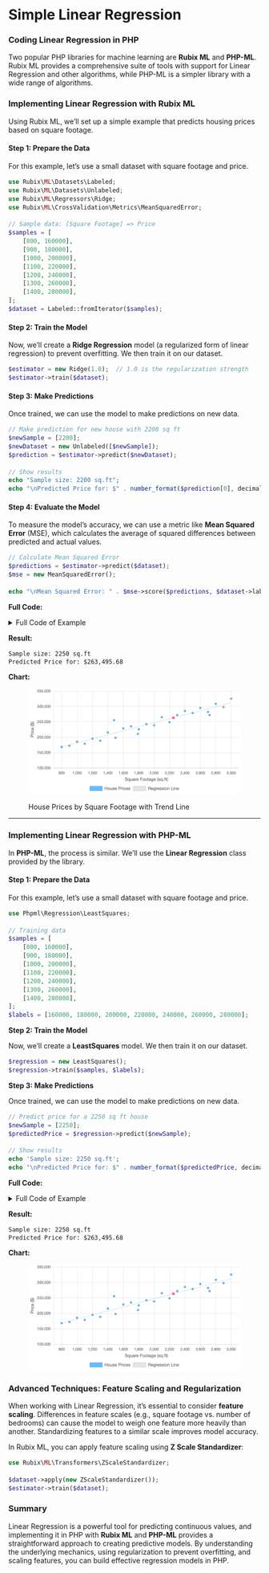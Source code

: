 # Simple Linear Regression

### Coding Linear Regression in PHP

Two popular PHP libraries for machine learning are **Rubix ML** and **PHP-ML**. Rubix ML provides a comprehensive suite of tools with support for Linear Regression and other algorithms, while PHP-ML is a simpler library with a wide range of algorithms.

### Implementing Linear Regression with Rubix ML

Using Rubix ML, we’ll set up a simple example that predicts housing prices based on square footage.

#### **Step 1: Prepare the Data**

For this example, let’s use a small dataset with square footage and price.

```php
use Rubix\ML\Datasets\Labeled;
use Rubix\ML\Datasets\Unlabeled;
use Rubix\ML\Regressors\Ridge;
use Rubix\ML\CrossValidation\Metrics\MeanSquaredError;

// Sample data: [Square Footage] => Price
$samples = [
    [800, 160000],
    [900, 180000],
    [1000, 200000],
    [1100, 220000],
    [1200, 240000],
    [1300, 260000],
    [1400, 280000],
];
$dataset = Labeled::fromIterator($samples);
```

#### **Step 2: Train the Model**

Now, we’ll create a **Ridge Regression** model (a regularized form of linear regression) to prevent overfitting. We then train it on our dataset.

```php
$estimator = new Ridge(1.0);  // 1.0 is the regularization strength
$estimator->train($dataset);
```

#### **Step 3: Make Predictions**

Once trained, we can use the model to make predictions on new data.

```php
// Make prediction for new house with 2200 sq ft
$newSample = [2200];
$newDataset = new Unlabeled([$newSample]);
$prediction = $estimator->predict($newDataset);

// Show results
echo "Sample size: 2200 sq.ft";
echo "\nPredicted Price for: $" . number_format($prediction[0], decimals: 2);
```

#### **Step 4: Evaluate the Model**

To measure the model’s accuracy, we can use a metric like **Mean Squared Error** (MSE), which calculates the average of squared differences between predicted and actual values.

```php
// Calculate Mean Squared Error
$predictions = $estimator->predict($dataset);
$mse = new MeanSquaredError();

echo "\nMean Squared Error: " . $mse->score($predictions, $dataset->labels());
```

**Full Code:**

<details>

<summary>Full Code of Example</summary>

```php
use Rubix\ML\Datasets\Labeled;
use Rubix\ML\Regressors\Ridge;
use Rubix\ML\CrossValidation\Metrics\MeanSquaredError;

// Sample data: [Square Footage] => Price
$samples = [
    [800, 160000],
    [900, 180000],
    [1000, 200000],
    [1100, 220000],
    [1200, 240000],
    [1300, 260000],
    [1400, 280000],
];

// Create a dataset from our samples (splits into features and labels)
$dataset = Labeled::fromIterator($samples);

// Create and train Ridge regression model
// 1.0 controls how much we prevent overfitting
$estimator = new Ridge(1.0);
$estimator->train($dataset);

// Predict price for a 2200 sq ft house
$newSample = [2200];
$newDataset = new Unlabeled([$newSample]);
$prediction = $estimator->predict($newDataset);

// Show results
echo 'Sample size: 2200 sq.ft';
echo "\nPredicted Price for: $" . number_format($prediction[0], decimals: 2);

// Check how accurate our model is using Mean Squared Error
// Lower number = better predictions
$predictions = $estimator->predict($dataset);
$mse = new MeanSquaredError();
echo "\n\nMean Squared Error: " . number_format($mse->score($predictions, $dataset->labels()), 10);
```

</details>

**Result:**

```
Sample size: 2250 sq.ft
Predicted Price for: $263,495.68
```

**Chart:**

<div align="left"><figure><img src="../../../../../../.gitbook/assets/image (2) (1) (1) (1) (1) (1) (1) (1).png" alt="" width="563"><figcaption><p>House Prices by Square Footage with Trend Line</p></figcaption></figure></div>

***

### Implementing Linear Regression with PHP-ML

In **PHP-ML**, the process is similar. We’ll use the **Linear Regression** class provided by the library.

#### **Step 1: Prepare the Data**

For this example, let’s use a small dataset with square footage and price.

```php
use Phpml\Regression\LeastSquares;

// Training data
$samples = [
    [800, 160000],
    [900, 180000],
    [1000, 200000],
    [1100, 220000],
    [1200, 240000],
    [1300, 260000],
    [1400, 280000],
];
$labels = [160000, 180000, 200000, 220000, 240000, 260000, 280000];
```

**Step 2: Train the Model**

Now, we’ll create a **LeastSquares** model. We then train it on our dataset.

```php
$regression = new LeastSquares();
$regression->train($samples, $labels);
```

**Step 3: Make Predictions**

Once trained, we can use the model to make predictions on new data.

```php
// Predict price for a 2250 sq ft house
$newSample = [2250];
$predictedPrice = $regression->predict($newSample);

// Show results
echo 'Sample size: 2250 sq.ft';
echo "\nPredicted Price for: $" . number_format($predictedPrice, decimals: 2);
```

**Full Code:**

<details>

<summary>Full Code of Example</summary>

```php
use Phpml\Regression\LeastSquares;

// Training data
$samples = [
    [800, 160000],
    [900, 180000],
    [1000, 200000],
    [1100, 220000],
    [1200, 240000],
    [1300, 260000],
    [1400, 280000],
];
$labels = [160000, 180000, 200000, 220000, 240000, 260000, 280000];

$regression = new LeastSquares();
$regression->train($samples, $labels);

// Predict price for a 2250 sq ft house
$newSample = [2250];
$predictedPrice = $regression->predict($newSample);

// Show results
echo 'Sample size: 2250 sq.ft';
echo "\nPredicted Price for: $" . number_format($predictedPrice, decimals: 2);
```

</details>

**Result:**

```
Sample size: 2250 sq.ft
Predicted Price for: $263,495.68
```

**Chart:**

<div align="left"><figure><img src="../../../../../../.gitbook/assets/image (1) (1) (1) (1) (1) (1) (1) (1) (1) (1) (1) (1) (1).png" alt="" width="563"><figcaption></figcaption></figure></div>

### Advanced Techniques: Feature Scaling and Regularization

When working with Linear Regression, it’s essential to consider **feature scaling**. Differences in feature scales (e.g., square footage vs. number of bedrooms) can cause the model to weigh one feature more heavily than another. Standardizing features to a similar scale improves model accuracy.

In Rubix ML, you can apply feature scaling using **Z Scale Standardizer**:

```php
use Rubix\ML\Transformers\ZScaleStandardizer;

$dataset->apply(new ZScaleStandardizer());
$estimator->train($dataset);
```

### Summary

Linear Regression is a powerful tool for predicting continuous values, and implementing it in PHP with **Rubix ML** and **PHP-ML** provides a straightforward approach to creating predictive models. By understanding the underlying mechanics, using regularization to prevent overfitting, and scaling features, you can build effective regression models in PHP.
